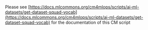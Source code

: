 Please see [https://docs.mlcommons.org/cm4mlops/scripts/ai-ml-datasets/get-dataset-squad-vocab](https://docs.mlcommons.org/cm4mlops/scripts/ai-ml-datasets/get-dataset-squad-vocab) for the documentation of this CM script
